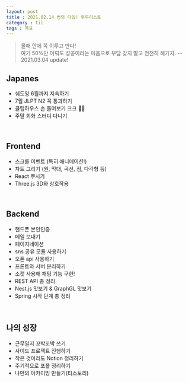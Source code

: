 ```yaml
---
layout: post
title : 2021.02.14 번외 타임! 투두리스트
category : til
tags : 목표 
---
```

> 올해 안에 꼭 이루고 만다!  
> 여기 50%만 이뤄도 성공이라는 마음으로 부담 갖지 말고 천천히 해가자. 
> -- 2021.03.04 update!

## Japanes
- 쉐도잉 6월까지 지속하기
- 7월 JLPT N2 꼭 통과하기
- 클럽하우스 손 들어보기 크크 👋🏻
- 주말 회화 스터디 다니기

<br/>

## Frontend
- 스크롤 이벤트 (특히 애니메이션!)
- 차트 그리기 (원, 막대, 곡선, 점, 다각형 등)
- React 뿌시기
- Three.js 3D와 상호작용

<br/>

## Backend
- 핸드폰 본인인증
- 메일 보내기
- 페이지네이션
- sns 공유 모듈 사용하기
- 오픈 api 사용하기
- 프론트와 서버 분리하기
- 소캣 사용해 채팅 기능 구현!
- REST API 총 정리
- Nest.js 맛보기 & GraphGL 맛보기
- Spring 시작 단계 총 정리

<br/>

## 나의 성장
- 근무일지 꼬박꼬박 쓰기
- 사이드 프로젝트 진행하기
- 작은 것이라도 Notion 정리하기
- 주기적으로 포폴 정리하기
- 나만의 아카이빙 만들기(티스토리)

